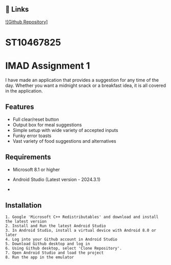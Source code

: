 
## 🔗 Links
[![Github Repository]](https://github.com/ST10467825/ST10467825_Assignment1)


# ST10467825
# IMAD Assignment 1

I have made an application that provides a suggestion for any time of the day. 
Whether you want a midnight snack or a breakfast idea, it is all covered in the
application.


## Features

- Full clear/reset button
- Output box for meal suggestions
- Simple setup with wide variety of accepted inputs
- Funky error toasts
- Vast variety of food suggestions and alternatives

## Requirements

 - Microsoft 8.1 or higher

 - Android Studio (Latest version - 2024.3.1)

 - 
## Installation

    1. Google 'Microsoft C++ Redistributables' and download and install the latest version
    2. Install and Run the latest Android Studio
    3. In Android Studio, install a virtual device with Android 8.0 or later
    4. Log into your Github account in Android Studio
    5. Download Github desktop and log in
    6. Using Github desktop, select 'Clone Repository'.
    7. Open Android Studio and load the project 
    8. Run the app in the emulator 

